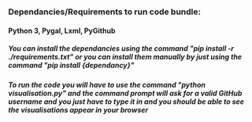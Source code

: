 ### Dependancies/Requirements to run code bundle:

#### Python 3, Pygal, Lxml, PyGithub


##### You can install the dependancies using the command "pip install -r ./requirements.txt" or you can install them manually by just using the command "pip install {dependancy}"


##### To run the code you will have to use the command "python visualisation.py" and the command prompt will ask for a valid GitHub username and you just have to type it in and you should be able to see the visualisations appear in your browser


